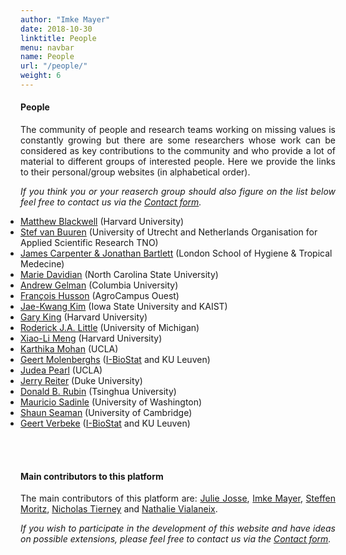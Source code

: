 ```yaml
---
author: "Imke Mayer"
date: 2018-10-30
linktitle: People
menu: navbar
name: People
url: "/people/"
weight: 6
---
```


#### People
<p align="justify">The community of people and research teams working on missing values is constantly growing but there are some researchers whose work can be considered as key contributions to the community and who provide a lot of material to different groups of interested people. Here we provide the links to their personal/group websites (in alphabetical order).</p>

<p align="justify"><i>If you think you or your reaserch group should also figure on the list below feel free to contact us via the <a href="/contact/">Contact form</a>.</i></p>

<ul class="list-group" id="people-list">
<li class="list-group-item"> <a href="http://www.mattblackwell.org" target="_blank">Matthew Blackwell</a> (Harvard University)</li>
<li class="list-group-item"> <a href="https://stefvanbuuren.name" target="_blank">Stef van Buuren</a> (University of Utrecht and Netherlands Organisation for Applied Scientific Research TNO)</li>
<li class="list-group-item"> <a href="https://missingdata.lshtm.ac.uk/introduction-to-missing-data" target="_blank">James Carpenter & Jonathan Bartlett</a> (London School of Hygiene & Tropical Medecine)</li>
<li class="list-group-item"> <a href="https://www4.stat.ncsu.edu/~davidian/index.html" target="_blank">Marie Davidian</a> (North Carolina State University)</li>
<li class="list-group-item"> <a href="http://www.stat.columbia.edu/~gelman/" target="_blank">Andrew Gelman</a> (Columbia University)</li>
<!-- <li> <a href="https://steinhardt.nyu.edu/faculty/Jennifer_L_Hill" target="_blank">Jennifer L. Hill</a> (New York University)</li> -->
<li class="list-group-item"> <a href="https://husson.github.io/" target="_blank">François Husson</a> (AgroCampus Ouest)</li>
<li class="list-group-item"> <a href="https://sites.google.com/view/jaekwangkim/home" target="_blank">Jae-Kwang Kim</a> (Iowa State University and KAIST)</li>
<li class="list-group-item"> <a href="https://gking.harvard.edu" target="_blank">Gary King</a> (Harvard University)</li>
<li class="list-group-item"> <a href="https://sites.google.com/a/umich.edu/rod-little/" target="_blank">Roderick J.A. Little</a> (University of Michigan)</li>
<li class="list-group-item"> <a href="https://statistics.fas.harvard.edu/people/xiao-li-meng" target="_blank">Xiao-Li Meng</a> (Harvard University)</li>
<li class="list-group-item"> <a href="http://www.karthikamohan.com" target="_blank">Karthika Mohan</a> (UCLA)</li>
<li class="list-group-item"> <a href="https://www.kuleuven.be/wieiswie/en/person/u0056633" target="_blank">Geert Molenberghs</a> (<a href="https://ibiostat.be/online-resources" target="_blank">I-BioStat</a> and KU Leuven)</li>
<li class="list-group-item"> <a href="http://bayes.cs.ucla.edu/jp_home.html" target="_blank">Judea Pearl</a> (UCLA)</li>
<li class="list-group-item"> <a href="http://www2.stat.duke.edu/~jerry/" target="_blank">Jerry Reiter</a> (Duke University)</li>
<li class="list-group-item"> <a href="https://statistics.fas.harvard.edu/people/donald-b-rubin" target="_blank">Donald B. Rubin</a> (Tsinghua University)</li>
<li class="list-group-item"> <a href="https://faculty.washington.edu/msadinle/index.html" target="_blank">Mauricio Sadinle</a> (University of Washington)</li>
<li class="list-group-item"> <a href="https://www.mrc-bsu.cam.ac.uk/people/in-alphabetical-order/n-to-s/shaun-seaman/" target="_blank">Shaun Seaman</a> (University of Cambridge)</li>
<li class="list-group-item"> <a href="https://gbiomed.kuleuven.be/biostat/geertverbeke" target="_blank">Geert Verbeke</a> (<a href="https://ibiostat.be/online-resources" target="_blank">I-BioStat</a> and KU Leuven)</li>
</ul>

</br>





<style>
#people-list
{
	padding: 0px;
}
</style>

</br>

#### Main contributors to this platform
<p align="justify">The main contributors of this platform are: <a href="http://juliejosse.com" target="_blank">Julie Josse</a>, <a href="http://www.imkemayer.com" target="_blank">Imke Mayer</a>, <a href="https://www.researchgate.net/profile/Steffen_Moritz2" target="_blank">Steffen Moritz</a>, <a href="https://www.njtierney.com" target="_blank">Nicholas Tierney</a> and <a href="http://www.nathalievialaneix.eu" target="_blank">Nathalie Vialaneix</a>.</p>

<p align="justify"><i>If you wish to participate in the development of this website and have ideas on possible extensions, please feel free to contact us via the <a href=/contact/>Contact form</a>.</i></p>
